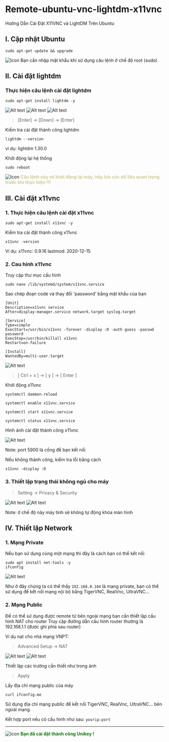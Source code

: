 # Remote-ubuntu-vnc-lightdm-x11vnc
Hướng Dẫn Cài Đặt X11VNC và LightDM Trên Ubuntu

## I. Cập nhật Ubuntu
```
sudo apt-get update && upgrade
```
![Icon](./icon/icon-warning.png) Bạn cần nhập mật khẩu khi sử dụng câu lệnh ở chế độ root (sudo)

## II. Cài đặt lightdm
### Thực hiện câu lệnh cài đặt lightdm

```
sudo apt-get install lightdm -y
```

![Alt text](./img/lightdm.png)
![Alt text](./img/lightdm1.png)
![Alt text](./img/lightdm2.png)


>[Enter] &#8594; [Down] &#8594; [Enter]

Kiểm tra cài đặt thành công lightdm
```
lightdm --version
```
ví dụ: lightdm 1.30.0

Khởi động lại hệ thống
```
sudo reboot
```
![Icon](./icon/icon-warning.png) <span style="color: #CECC8C; font-weight: bold;">Câu lệnh này sẽ khởi động lại máy, hãy lưu các dữ liệu quan trọng trước khi thực hiện !!!</span>

## III. Cài đặt x11vnc
### 1. Thực hiện câu lệnh cài đặt x11vnc
```
sudo apt-get install x11vnc -y
```

Kiểm tra cài đặt thành công x11vnc

```
x11vnc -version 
```
Ví dụ: x11vnc: 0.9.16 lastmod: 2020-12-15
### 2. Cau hinh x11vnc
Truy cập thư mục cấu hình

```
sudo nano /lib/systemd/system/x11vnc.service
```

Sao chép đoạn code và thay đổi 'password' bằng mật khẩu của bạn
```
[Unit]
Description=x11vnc service
After=display-manager.service network.target syslog.target

[Service]
Type=simple
ExecStart=/usr/bin/x11vnc -forever -display :0 -auth guess -passwd password
ExecStop=/usr/bin/killall x11vnc
Restart=on-failure

[Install]
WantedBy=multi-user.target
```

![Alt text](./img/x11vnc.png)


>[ Ctrl + x ] &#8594; [ y ] &#8594; [ Enter ]


Khởi động x11vnc
```
systemctl daemon-reload
```

```
systemctl enable x11vnc.service
```

```
systemctl start x11vnc.service
```

```
systemctl status x11vnc.service
```

Hình ảnh cài đặt thành công x11vnc

![Alt text](./img/x11vnc1.png)

Note: port 5900 là cổng để bạn kết nối

Nếu không thành công, kiểm tra lỗi bằng cách
```
x11vnc -display :0
```

### 3. Thiết lập trạng thái không ngủ cho máy

>Setting &#8594; Privacy & Security

![Alt text](./img/x11vnc2.png)
![Alt text](./img/x11vnc3.png)

Note: ở chế độ này máy tính sẽ không tự động khóa màn hình

## IV. Thiết lập Network
### 1. Mạng Private 
Nếu bạn sử dụng cùng một mạng thì đây là cách bạn có thể kết nối

```
sudo apt install net-tools -y
ifconfig
```

![Alt text](./img/nat.png)

Như ở đây chúng ta có thể thấy `192.168.0.104` là mạng private, bạn có thể sử dụng để kết nối mạng nội bộ bằng TigerVNC, RealVnc, UltraVNC...

### 2. Mạng Public
Để có thể sử dụng được remote từ bên ngoài mạng bạn cần thiết lập cấu hình NAT cho router
Truy cập đường dẫn cấu hình router thường là 192.168.1.1 (được ghi phía sau router)

Ví dụ nat cho nhà mạng VNPT:

> Advanced Setup &#8594; NAT

![Alt text](./img/nat1.png)
![Alt text](./img/nat2.png)

Thiết lập các trường cần thiết như trong ảnh

> Apply

Lấy địa chỉ mạng public của máy
```
curl ifconfig.me
```

Sử dụng địa chỉ mạng public để kết nối TigerVNC, RealVnc, UltraVNC... bên ngoài mạng.

Kết hợp port nếu có cấu hình như sau: `yourip:port`

---
![Icon](./icon/icon-check.png) <span style="color: green; font-weight: bold;"> Bạn đã cài đặt thành công Unikey !</span>
